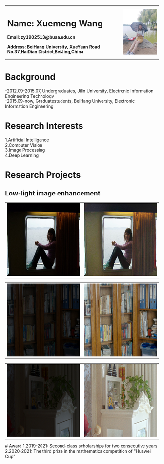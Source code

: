 <table border="0">
  <tr>
    <td width="75%">
      <h1>Name: Xuemeng Wang</h1>
      <p><b>Email: zy1902513@buaa.edu.cn</b></p>
      <p><b>Address: BeiHang University, XueYuan Road No.37,HaiDian District,BeiJing,China</b></p>
    </td>
    <td width="25%">
      <img src="XuemengWang.jpg" width="100%">    
    </td>
  </tr>
</table>

# Background
-2012.09-2015.07, Undergraduates, Jilin University, Electronic Information Engineering Technology  
-2015.09-now, Graduatestudents, BeiHang University, Electronic Information Engineering  
# Research Interests
1.Artificial Intelligence  
2.Computer Vision  
3.Image Processing  
4.Deep Learning  
# Research Projects  
## Low-light image enhancement  
<table border="0">
  <tr>
    <td width="50%">
      <img src="1.jpg" width="100%">
    </td>
    <td width="50%">
      <img src="2.jpg" width="100%">      
    </td>
  </tr>
</table>

<table border="0">
  <tr>
    <td width="50%">
      <img src="3.jpg" width="100%">
    </td>
    <td width="50%">
      <img src="4.jpg" width="100%">      
    </td>
  </tr>
</table>


<table border="0">
  <tr>
    <td width="50%">
      <img src="5.jpg" width="100%">
    </td>
    <td width="50%">
      <img src="6.jpg" width="100%">      
    </td>
  </tr>
</table>
# Award  
1.2019-2021: Second-class scholarships for two consecutive years  
2.2020-2021: The third prize in the mathematics competition of "Huawei Cup"
